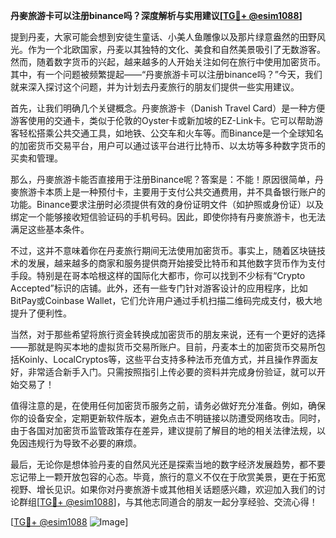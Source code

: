 **丹麥旅游卡可以注册binance吗？深度解析与实用建议[[TG💪+ @esim1088](https://t.me/s/esim1088)]**

提到丹麦，大家可能会想到安徒生童话、小美人鱼雕像以及那片绿意盎然的田野风光。作为一个北欧国家，丹麦以其独特的文化、美食和自然美景吸引了无数游客。然而，随着数字货币的兴起，越来越多的人开始关注如何在旅行中使用加密货币。其中，有一个问题被频繁提起——“丹麥旅游卡可以注册binance吗？”今天，我们就来深入探讨这个问题，并为计划去丹麦旅行的朋友们提供一些实用建议。

首先，让我们明确几个关键概念。丹麥旅游卡（Danish Travel Card）是一种方便游客使用的交通卡，类似于伦敦的Oyster卡或新加坡的EZ-Link卡。它可以帮助游客轻松搭乘公共交通工具，如地铁、公交车和火车等。而Binance是一个全球知名的加密货币交易平台，用户可以通过该平台进行比特币、以太坊等多种数字货币的买卖和管理。

那么，丹麥旅游卡能否直接用于注册Binance呢？答案是：不能！原因很简单，丹麥旅游卡本质上是一种预付卡，主要用于支付公共交通费用，并不具备银行账户的功能。Binance要求注册时必须提供有效的身份证明文件（如护照或身份证）以及绑定一个能够接收短信验证码的手机号码。因此，即使你持有丹麥旅游卡，也无法满足这些基本条件。

不过，这并不意味着你在丹麦旅行期间无法使用加密货币。事实上，随着区块链技术的发展，越来越多的商家和服务提供商开始接受比特币和其他数字货币作为支付手段。特别是在哥本哈根这样的国际化大都市，你可以找到不少标有“Crypto Accepted”标识的店铺。此外，还有一些专门针对游客设计的应用程序，比如BitPay或Coinbase Wallet，它们允许用户通过手机扫描二维码完成支付，极大地提升了便利性。

当然，对于那些希望将旅行资金转换成加密货币的朋友来说，还有一个更好的选择——那就是购买本地的虚拟货币交易所账户。目前，丹麦本土的加密货币交易所包括Koinly、LocalCryptos等，这些平台支持多种法币充值方式，并且操作界面友好，非常适合新手入门。只需按照指引上传必要的资料并完成身份验证，就可以开始交易了！

值得注意的是，在使用任何加密货币服务之前，请务必做好充分准备。例如，确保你的设备安全，定期更新软件版本，避免点击不明链接以防遭受网络攻击。同时，由于各国对加密货币监管政策存在差异，建议提前了解目的地的相关法律法规，以免因违规行为导致不必要的麻烦。

最后，无论你是想体验丹麦的自然风光还是探索当地的数字经济发展趋势，都不要忘记带上一颗开放包容的心态。毕竟，旅行的意义不仅在于欣赏美景，更在于拓宽视野、增长见识。如果你对丹麥旅游卡或其他相关话题感兴趣，欢迎加入我们的讨论群组[[TG💪+ @esim1088](https://t.me/s/esim1088)]，与其他志同道合的朋友一起分享经验、交流心得！

[[TG💪+ @esim1088](https://t.me/s/esim1088) ![Image](https://i.postimg.cc/4NQfJmqS/Snipaste-2025-05-13-00-14-12.png)]